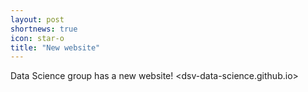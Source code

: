 ```yaml
---
layout: post
shortnews: true
icon: star-o
title: "New website"
---
```


Data Science group has a new website! <dsv-data-science.github.io>